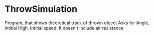 # ThrowSimulation
Program, that shows theoretical track of thrown object Asks for Angle, Intitial High, Intitial speed. It doesn't include air resistance.
